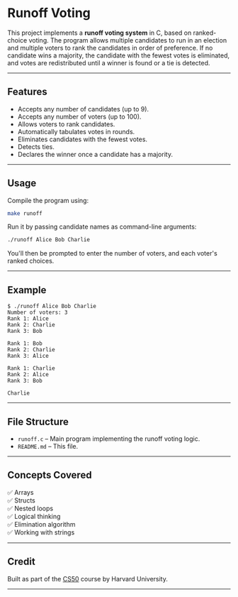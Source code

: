 # Runoff Voting

This project implements a **runoff voting system** in C, based on ranked-choice voting. The program allows multiple candidates to run in an election and multiple voters to rank the candidates in order of preference. If no candidate wins a majority, the candidate with the fewest votes is eliminated, and votes are redistributed until a winner is found or a tie is detected.

---

## Features

- Accepts any number of candidates (up to 9).
- Accepts any number of voters (up to 100).
- Allows voters to rank candidates.
- Automatically tabulates votes in rounds.
- Eliminates candidates with the fewest votes.
- Detects ties.
- Declares the winner once a candidate has a majority.

---

## Usage

Compile the program using:

```bash
make runoff
```

Run it by passing candidate names as command-line arguments:

```bash
./runoff Alice Bob Charlie
```

You'll then be prompted to enter the number of voters, and each voter's ranked choices.

---

## Example

```
$ ./runoff Alice Bob Charlie
Number of voters: 3
Rank 1: Alice
Rank 2: Charlie
Rank 3: Bob

Rank 1: Bob
Rank 2: Charlie
Rank 3: Alice

Rank 1: Charlie
Rank 2: Alice
Rank 3: Bob

Charlie
```

---

## File Structure

- `runoff.c` – Main program implementing the runoff voting logic.
- `README.md` – This file.

---

## Concepts Covered

✅ Arrays  
✅ Structs  
✅ Nested loops  
✅ Logical thinking  
✅ Elimination algorithm  
✅ Working with strings

---

## Credit

Built as part of the [CS50](https://cs50.harvard.edu/) course by Harvard University.

---